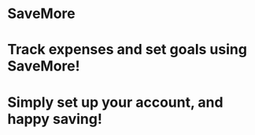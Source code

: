 # SaveMore
# Track expenses and set goals using SaveMore!
# Simply set up your account, and happy saving!
